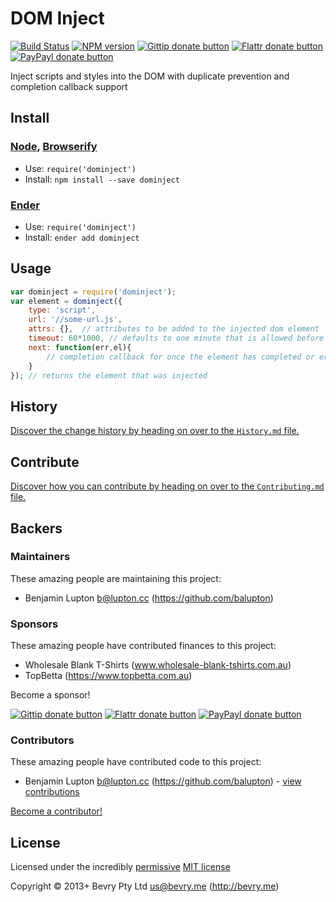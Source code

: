 
<!-- TITLE/ -->

# DOM Inject

<!-- /TITLE -->


<!-- BADGES/ -->

[![Build Status](http://img.shields.io/travis-ci/bevry/dominject.png?branch=master)](http://travis-ci.org/bevry/dominject "Check this project's build status on TravisCI")
[![NPM version](http://badge.fury.io/js/dominject.png)](https://npmjs.org/package/dominject "View this project on NPM")
[![Gittip donate button](http://img.shields.io/gittip/bevry.png)](https://www.gittip.com/bevry/ "Donate weekly to this project using Gittip")
[![Flattr donate button](http://img.shields.io/flattr/donate.png?color=yellow)](http://flattr.com/thing/344188/balupton-on-Flattr "Donate monthly to this project using Flattr")
[![PayPayl donate button](http://img.shields.io/paypal/donate.png?color=yellow)](https://www.paypal.com/cgi-bin/webscr?cmd=_s-xclick&hosted_button_id=QB8GQPZAH84N6 "Donate once-off to this project using Paypal")

<!-- /BADGES -->


<!-- DESCRIPTION/ -->

Inject scripts and styles into the DOM with duplicate prevention and completion callback support

<!-- /DESCRIPTION -->


<!-- INSTALL/ -->

## Install

### [Node](http://nodejs.org/), [Browserify](http://browserify.org/)
- Use: `require('dominject')`
- Install: `npm install --save dominject`

### [Ender](http://ender.jit.su/)
- Use: `require('dominject')`
- Install: `ender add dominject`

<!-- /INSTALL -->


## Usage

``` javascript
var dominject = require('dominject');
var element = dominject({
    type: 'script',
    url: '//some-url.js',
    attrs: {},  // attributes to be added to the injected dom element
    timeout: 60*1000, // defaults to one minute that is allowed before the injection times out
    next: function(err,el){
        // completion callback for once the element has completed or error'd
    }
}); // returns the element that was injected
```

<!-- HISTORY/ -->

## History
[Discover the change history by heading on over to the `History.md` file.](https://github.com/bevry/dominject/blob/master/History.md#files)

<!-- /HISTORY -->


<!-- CONTRIBUTE/ -->

## Contribute

[Discover how you can contribute by heading on over to the `Contributing.md` file.](https://github.com/bevry/dominject/blob/master/Contributing.md#files)

<!-- /CONTRIBUTE -->


<!-- BACKERS/ -->

## Backers

### Maintainers

These amazing people are maintaining this project:

- Benjamin Lupton <b@lupton.cc> (https://github.com/balupton)

### Sponsors

These amazing people have contributed finances to this project:

- Wholesale Blank T-Shirts (www.wholesale-blank-tshirts.com.au)
- TopBetta (https://www.topbetta.com.au)

Become a sponsor!

[![Gittip donate button](http://img.shields.io/gittip/bevry.png)](https://www.gittip.com/bevry/ "Donate weekly to this project using Gittip")
[![Flattr donate button](http://img.shields.io/flattr/donate.png?color=yellow)](http://flattr.com/thing/344188/balupton-on-Flattr "Donate monthly to this project using Flattr")
[![PayPayl donate button](http://img.shields.io/paypal/donate.png?color=yellow)](https://www.paypal.com/cgi-bin/webscr?cmd=_s-xclick&hosted_button_id=QB8GQPZAH84N6 "Donate once-off to this project using Paypal")

### Contributors

These amazing people have contributed code to this project:

- Benjamin Lupton <b@lupton.cc> (https://github.com/balupton) - [view contributions](https://github.com/bevry/dominject/commits?author=balupton)

[Become a contributor!](https://github.com/bevry/dominject/blob/master/Contributing.md#files)

<!-- /BACKERS -->


<!-- LICENSE/ -->

## License

Licensed under the incredibly [permissive](http://en.wikipedia.org/wiki/Permissive_free_software_licence) [MIT license](http://creativecommons.org/licenses/MIT/)

Copyright &copy; 2013+ Bevry Pty Ltd <us@bevry.me> (http://bevry.me)

<!-- /LICENSE -->


